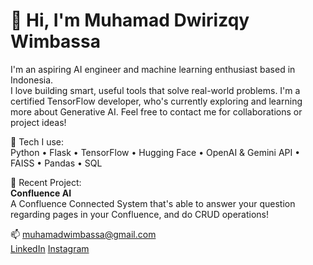 # 👋 Hi, I'm Muhamad Dwirizqy Wimbassa

I'm an aspiring AI engineer and machine learning enthusiast based in Indonesia.  
I love building smart, useful tools that solve real-world problems.
I'm a certified TensorFlow developer, who's currently exploring and learning more about Generative AI. Feel free to contact me for collaborations or project ideas!

🔧 Tech I use:  
Python • Flask • TensorFlow • Hugging Face • OpenAI & Gemini API • FAISS • Pandas • SQL

🚀 Recent Project:  
**Confluence AI**  
A Confluence Connected System that's able to answer your question regarding pages in your Confluence, and do CRUD operations!

📫 muhamadwimbassa@gmail.com  
[LinkedIn](https://linkedin.com/in/thenameisK)
[Instagram](https://www.instagram.com/k.wimbassa/)
